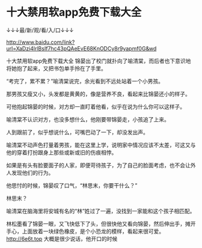 # 十大禁用软app免费下载大全

↓↓↓最/新/观/看/入/口↓↓↓

http://www.baidu.com/link?url=XaDzi4lrlBsIf7hc43pQAeEvE68KnODCy8r9yapmf0G&wd

十大禁用软app免费下载大全
锦晏出了校门就扑向了喻清棠，而后者也下意识地将她抱了起来，又把书包单手拎在了手里。

“考完了，累不累？”喻清棠说完，余光看到不远处站着一个小男孩。

那男孩又瘦又小，头发都是黄黄的，像是营养不良，看起来比锦晏还小的样子。

可他抱起锦晏的时候，对方却一直盯着他看，似乎在说为什么你可以这样子。

喻清棠不认识对方，也没多想什么，他刚要带锦晏走，小孩追了上来。

人到跟前了，似乎想说什么，可嘴巴动了一下，却没发出声。

喻清棠不动声色打量着男孩，能在这里上学，说明家中情况应该不太差，可这又与他的穿着打扮跟身上那些或新或旧的伤痕相悖。

如果是有头有脸要面子的人家，即便苛待孩子，为了自己的脸面考虑，也不会让外人发现他们的行为。

他思忖的时候，锦晏叹了口气，“林思末，你要干什么？”

林思末？

喻清棠在脑海里将安城有名的“林”姓过了一遍，没找到一家能和这个孩子相匹配。

林松墨看了锦晏一眼，又飞快低下了头，但很快他又看向锦晏，然后伸出手，摊开手心，上面放着一块绿色橡皮，是个小恐龙的模样，看起来很可爱。
http://6e6t.top
大概是很少说话，他开口的时候

